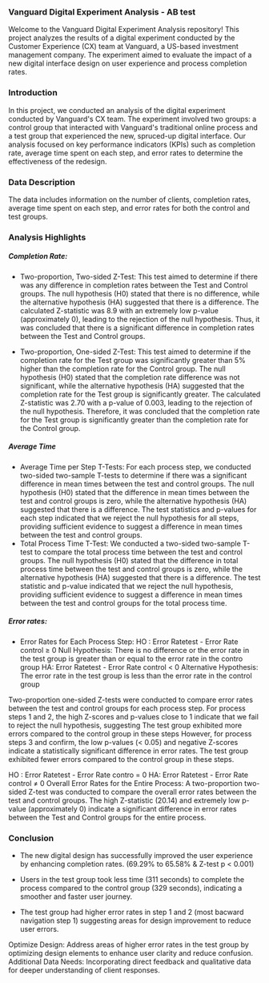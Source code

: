 ### Vanguard Digital Experiment Analysis - AB test

Welcome to the Vanguard Digital Experiment Analysis repository! This project analyzes the results of a digital experiment conducted by the Customer Experience (CX) team at Vanguard, a US-based investment management company. The experiment aimed to evaluate the impact of a new digital interface design on user experience and process completion rates.

### Introduction

In this project, we conducted an analysis of the digital experiment conducted by Vanguard's CX team. The experiment involved two groups: a control group that interacted with Vanguard's traditional online process and a test group that experienced the new, spruced-up digital interface. Our analysis focused on key performance indicators (KPIs) such as completion rate, average time spent on each step, and error rates to determine the effectiveness of the redesign.


### Data Description
The data includes information on the number of clients, completion rates, average time spent on each step, and error rates for both the control and test groups.

### Analysis Highlights

##### Completion Rate:
- Two-proportion, Two-sided Z-Test: This test aimed to determine if there was any difference in completion rates between the Test and Control groups. The null hypothesis (H0) stated that there is no difference, while the alternative hypothesis (HA) suggested that there is a difference. The calculated Z-statistic was 8.9 with an extremely low p-value (approximately 0), leading to the rejection of the null hypothesis. Thus, it was concluded that there is a significant difference in completion rates between the Test and Control groups.

- Two-proportion, One-sided Z-Test: This test aimed to determine if the completion rate for the Test group was significantly greater than 5% higher than the completion rate for the Control group. The null hypothesis (H0) stated that the completion rate difference was not significant, while the alternative hypothesis (HA) suggested that the completion rate for the Test group is significantly greater. The calculated Z-statistic was 2.70 with a p-value of 0.003, leading to the rejection of the null hypothesis. Therefore, it was concluded that the completion rate for the Test group is significantly greater than the completion rate for the Control group.

##### Average Time 
- Average Time per Step T-Tests:
For each process step, we conducted two-sided two-sample T-tests to determine if there was a significant difference in mean times between the test and control groups.
The null hypothesis (H0) stated that the difference in mean times between the test and control groups is zero, while the alternative hypothesis (HA) suggested that there is a difference.
The test statistics and p-values for each step indicated that we reject the null hypothesis for all steps, providing sufficient evidence to suggest a difference in mean times between the test and control groups.
- Total Process Time T-Test:
We conducted a two-sided two-sample T-test to compare the total process time between the test and control groups.
The null hypothesis (H0) stated that the difference in total process time between the test and control groups is zero, while the alternative hypothesis (HA) suggested that there is a difference.
The test statistic and p-value indicated that we reject the null hypothesis, providing sufficient evidence to suggest a difference in mean times between the test and control groups for the total process time.

##### Error rates:
- Error Rates for Each Process Step:
HO : Error Ratetest - Error Rate control ≥ 0
Null Hypothesis: There is no difference or the error rate in the test group is greater than or equal to the error rate in the contro group
HA: Error Ratetest - Error Rate control < 0
Alternative Hypothesis: The error rate in the test group is less than the error rate in the control group

Two-proportion one-sided Z-tests were conducted to compare error rates between the test and control groups for each process step.
For process steps 1 and 2, the high Z-scores and p-values close to 1 indicate that we fail to reject the null hypothesis, suggesting The test group exhibited more errors compared to the control group in these steps
However, for process steps 3 and confirm, the low p-values (< 0.05) and negative Z-scores indicate a statistically significant difference in error rates. The test group exhibited fewer errors compared to the control group in these steps.

HO : Error Ratetest - Error Rate contro =  0
HA: Error Ratetest - Error Rate control ≠ 0
Overall Error Rates for the Entire Process:
A two-proportion two-sided Z-test was conducted to compare the overall error rates between the test and control groups.
The high Z-statistic (20.14) and extremely low p-value (approximately 0) indicate a significant difference in error rates between the Test and Control groups for the entire process.

### Conclusion 

- The new digital design has successfully improved the user experience by enhancing completion rates. (69.29% to 65.58% &  Z-test p < 0.001)

- Users in the test group took less time (311 seconds) to complete the process compared to the control group (329 seconds), indicating a smoother and faster user journey.

- The test group had higher error rates in step 1 and 2 (most bacward navigation  step 1) suggesting areas for design improvement to reduce user errors.

Optimize Design: Address areas of higher error rates in the test group by optimizing design elements to enhance user clarity and reduce confusion.
Additional Data Needs: Incorporating direct feedback and qualitative data for deeper understanding of client responses.